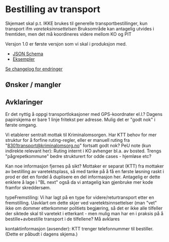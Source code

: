 # Bestilling av transport
Skjemaet skal p.t. IKKE brukes til generelle transportbestillinger, kun transport ifm *vareteksinnsettelsen*
Bruksområde kan antagelig utvides i fremtiden, men det må koordineres videre mellom KO og PIT

Versjon 1.0 er første versjon som vi skal i produksjon med.
* [JSON Schema](1.0/bestillingAvTransport.schema.json)
* [Eksempler](1.0/eksempelfiler/)

[Se changelog for endringer](changelog.md)

## Ønsker / mangler

## Avklaringer
Er det nyttig å oppgi transportlokasjoner med GPS-koordnater el.l.? Dagens papirskjema er bare 1 linje fritekst per adresse. Mulig det er "godt nok" i første omgang.

Vi etablerer sentralt mottak til Kriminalomsorgen. 
Har KTT behov for mer struktur for å forfine ruting-regler, eller er  manuell ruting fra "8301transport@kriminalomsorg.no" fortsatt godt nok?
PeU note (kun indirekte relevant her): Ruting internt i KO avhenger bl.a. av bosted. Trengs "pågrepetkommune" bedre strukturert for odde cases - hjemløse etc?

Kan noe informasjon fjernes på sikt? Mottaker er separat (KTT) fra mottaker av bestilling av varetektsplass, så med tanke på å få en første løsning raskt i prod er det en fordel å duplisere en del informasjon her. Antagelig er dette enklere å lage i "BL next" også da vi antagelig kan gjenbruke mer kode framfor skreddersøm.

typeFremstiling: 
Vi har lagt på en type for videre/returtransport etter en fremstilling. 
Uavklart om dette skjer ved varetektsinnsettelser (man "vet" ikke om dommer etterkommer politiets begjæring, så det er ikke alle tilfeller der siktede skal til varetekt i etterkant - men mulig man har en i praksis på å  bestille+avbestille transport i de tilfellene? Må avklares 

kontaktinformasjon (avsender):
KTT trenger telefonnummer til bestiller. (Dette er påbudt i dagens skjema.)

